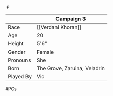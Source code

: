 :p

|           | Campaign 3                   |
| --------- | ---------------------------- |
| Race      | [[Verdani Khoran]]           |
| Age       | 20                           |
| Height    | 5'6"                         |
| Gender    | Female                       |
| Pronouns  | She                          |
| Born      | The Grove, Zaruina, Veladrin |
| Played By | Vic                          |
#PCs
